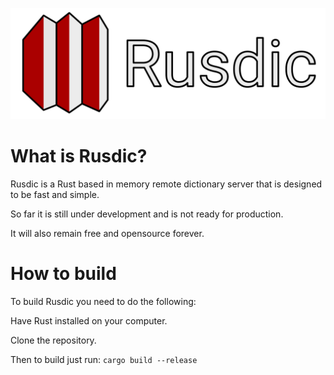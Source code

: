 ![Rusdic](Rusdic_Banner.svg)
# What is Rusdic?
Rusdic is a Rust based in memory remote dictionary server that is designed to be fast and simple.

So far it is still under development and is not ready for production. 

It will also remain free and opensource forever.

# How to build
To build Rusdic you need to do the following:

Have Rust installed on your computer.

Clone the repository.

Then to build just run:
`cargo build --release`
